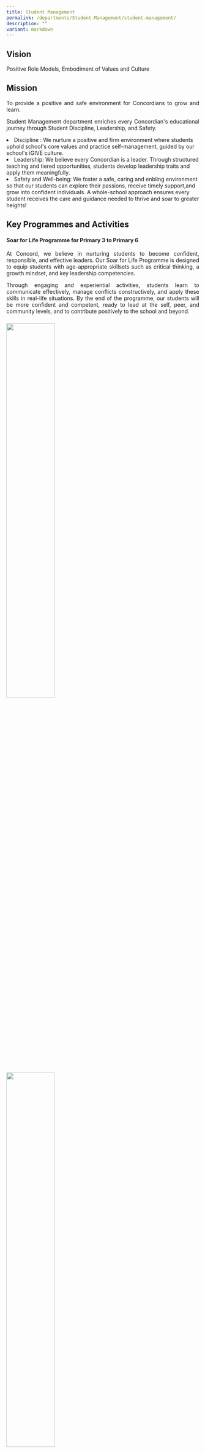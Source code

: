 ```yaml
---
title: Student Management
permalink: /departments/Student-Management/student-management/
description: ""
variant: markdown
---
```

<h2>Vision</h2>

<p style="text-align:justify">Positive Role Models, Embodiment of Values and Culture
	
</p><h2>Mission</h2>

<p style="text-align:justify">To provide a positive and safe environment for Concordians to grow and learn.
</p><p style="text-align:justify">Student Management department enriches every Concordian's educational journey through Student Discipline, Leadership, and Safety.
</p><li>Discipline : We nurture a positive and firm environment where students uphold school's core values and practice self-management, guided by our school's iGIVE culture.
	</li><li> Leadership: We believe every Concordian is a leader. Through structured teaching and tiered opportunities, students develop leadership traits and apply them meaningfully.
	</li><li>Safety and Well-being: We foster a safe, caring and enbling environment so that our students can explore their passions, receive timely support,and grow into confident individuals. A whole-school approach ensures every student receives the care and guidance needed to thrive and soar to greater heights!
	

<p></p><h2>Key Programmes and Activities</h2>
<p></p><h4>Soar for Life Programme for Primary 3 to Primary 6</h4>
<p style="text-align:justify">At Concord, we believe in nurturing students to become confident, responsible, and effective leaders. Our Soar for Life Programme is designed to equip students with age-appropriate skillsets such as critical thinking, a growth mindset, and key leadership competencies.
</p><p style="text-align:justify">Through engaging and experiential activities, students learn to communicate effectively, manage conflicts constructively, and apply these skills in real-life situations. By the end of the programme, our students will be more confident and competent, ready to lead at the self, peer, and community levels, and to contribute positively to the school and beyond.

</p><h3><b></b></h3>
<b>
<img src="/images/SM_1.png" style="width:50%">
<br>
<img src="/images/SM_2.png" style="width:50%">
<br>
<img src="/images/SM_3.png" style="width:68%">

<p></p><h4>Soar Redemption Programme</h4>
<p></p><p>To recognise and reinforce positive student behaviours, the SOAR Redemption Programme is a school-wide initiative designed to encourage students to consistently demonstrate positive behaviours aligned with our school's values.
</p><p>Through this programme, students are rewarded for:	
</p></b></li><li>Demonstrating School Values - Upholding integrity, care, respect, responsibility, loyalty and resilience in their daily actions.
</li><li>Practising  Safe Behaviours - Making thoughtful decisions that ensure personal safety and the safety of orders.
</li><li>Exercising Executive Function - Managing time, tasks, and responsibilities effectively.
</li><li>Being Timely - Showing punctuality and respect for time in school routines.
</li><li>Displaying Leadership - Taking initiative and setting a positive example of peers.
<p></p><p style="text-align:justify">By reinforcing these behaviuors, the SOAR Remption Programme supports the holistic development of every Concordian, nurturing them into responsible and confident individuals who contribute positively to the school community.

<br>
<br>
<img src="/images/SM_4.png" style="width:68%">
<br>
<img src="/images/SM_5.png" style="width:48%">
<br>
<img src="/images/SM_6.png" style="width:72%">
	
</p><p></p><h4>Pre-Assembly and Assembly Programme</h4>
<p></p><p style="text-align:justify">Our Pre-Asembly and Assembly Programme plays a key role in shaping a positive school culture and nurturing the holistic development of our students. Held weekly on Mondays and Fridays, these sessions, go beyond school announcements, they are designed to :
</p></li><li>Promote Chracter and Leadership Development
<p>Through talks and sharing by school leaders, teachers, student leaders and community partners, we provide platform for students to reflect on our school values, build character, and grow as useful citizen.
</p></li><li>Celebrate Achievements
<p> We take time to recognise students' efforts and successes, whether in academics, character, Leadership, or co-curricular activities - fostering a culture of encouragement and motivation.
</p><p>Other than silent reading, our pre assembly time is also used meaningfully to engage students with motivational quotes and key messages on school values. Through this programme, we aim to nurture confident and well-rounded Concordians who uphold school values and contribute positively to our community.
	<br><br>	
<img src="/images/SM_7.png" style="width:72%">
	<br>
<img src="/images/SM_8.png" style="width:72%">
<br>
</p><p></p><h4>Termly Affirmation Programme</h4>
The termly Affirmation Programme recognises students who demonstrate good character, positive behaviour, and leadership qualities. It is designed to acknowledge those who consistently uphold our school values and serve as positive role models to their peers.
<p>Each term, teachers nominate students who have shown outstanding efforts in displaying school values or taking on leadership roles in class, across their level, or within the school. Nominated students will be presented with the Termly Affirmation Certificate during the first week of Term 2 and 3, and at the end of Term 4. 
	
</p><p></p><h4>Monthly Moments of Joy - Birthday Celebrations</h4>	
<p>Each month, we hold simple in-class and level birthday celebrations to create joyful memories with our student together.
</p><p>These celebrations help strengthen bonds within the class and across the level, while reminding every child that they are remembered and cherished. While we do not give out birthday gifts as we focus on nurturing intrinsic motivation, teachers mark the occasion with warm wishes, birthday songs, and photos to capture the special moments.
</p><p>Through these small but meaningful celebrations, we aim to create a warm and caring environment where every child feels supported and celebrated.
	<br><br>	
<img src="/images/SM_9.png" style="width:72%">
	<br>
<img src="/images/SM_10.png" style="width:72%">
<br>


</p><h3></h3>
<br>
</li>
